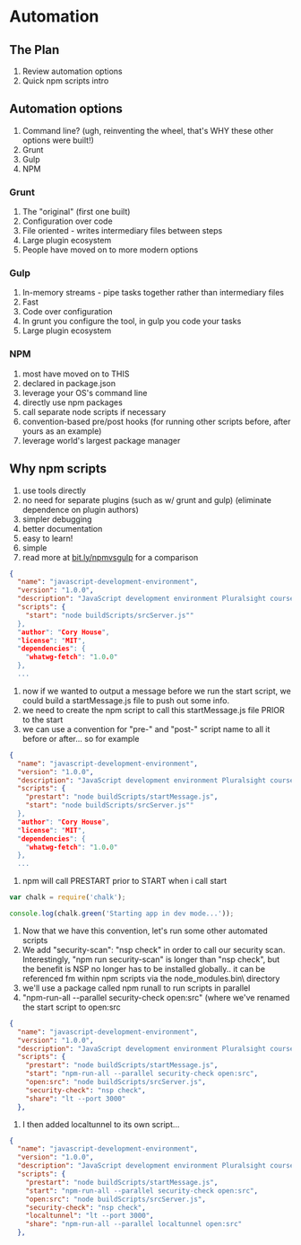 # Automation

## The Plan

1. Review automation options
1. Quick npm scripts intro

## Automation options

1. Command line? (ugh, reinventing the wheel, that's WHY these other options were built!)
1. Grunt
1. Gulp
1. NPM

### Grunt

1. The "original" (first one built)
1. Configuration over code
1. File oriented - writes intermediary files between steps
1. Large plugin ecosystem
1. People have moved on to more modern options

### Gulp

1. In-memory streams - pipe tasks together rather than intermediary files
1. Fast
1. Code over configuration
1. In grunt you configure the tool, in gulp you code your tasks
1. Large plugin ecosystem

### NPM

1. most have moved on to THIS
1. declared in package.json
1. leverage your OS's command line
1. directly use npm packages
1. call separate node scripts if necessary
1. convention-based pre/post hooks (for running other scripts before, after yours as an example)
1. leverage world's largest package manager

## Why npm scripts

1. use tools directly
1. no need for separate plugins (such as w/ grunt and gulp) (eliminate dependence on plugin authors)
1. simpler debugging
1. better documentation
1. easy to learn!
1. simple
1. read more at [bit.ly/npmvsgulp](http://bit.ly/npmvsgulp) for a comparison

```json
{
  "name": "javascript-development-environment",
  "version": "1.0.0",
  "description": "JavaScript development environment Pluralsight course by Cory House",
  "scripts": {
    "start": "node buildScripts/srcServer.js""
  },
  "author": "Cory House",
  "license": "MIT",
  "dependencies": {
    "whatwg-fetch": "1.0.0"
  },
  ...
```

1. now if we wanted to output a message before we run the start script, we could build a startMessage.js file to push out some info.
1. we need to create the npm script to call this startMessage.js file PRIOR to the start
1. we can use a convention for "pre-" and "post-" script name to all it before or after... so for example

```json
{
  "name": "javascript-development-environment",
  "version": "1.0.0",
  "description": "JavaScript development environment Pluralsight course by Cory House",
  "scripts": {
    "prestart": "node buildScripts/startMessage.js",
    "start": "node buildScripts/srcServer.js""
  },
  "author": "Cory House",
  "license": "MIT",
  "dependencies": {
    "whatwg-fetch": "1.0.0"
  },
  ...
```

1. npm will call PRESTART prior to START when i call start

```javascript
var chalk = require('chalk');

console.log(chalk.green('Starting app in dev mode...'));
```

1. Now that we have this convention, let's run some other automated scripts
1. We add "security-scan": "nsp check" in order to call our security scan. Interestingly, "npm run security-scan" is longer than "nsp check", but the benefit is NSP no longer has to be installed globally.. it can be referenced fm within npm scripts via the node_modules\.bin\ directory
1. we'll use a package called npm runall to run scripts in parallel
1. "npm-run-all --parallel security-check open:src" (where we've renamed the start script to open:src

```json
{
  "name": "javascript-development-environment",
  "version": "1.0.0",
  "description": "JavaScript development environment Pluralsight course by Cory House",
  "scripts": {
    "prestart": "node buildScripts/startMessage.js",
    "start": "npm-run-all --parallel security-check open:src",
    "open:src": "node buildScripts/srcServer.js",
    "security-check": "nsp check",
    "share": "lt --port 3000"
  },
```

1. I then added localtunnel to its own script...

```json
{
  "name": "javascript-development-environment",
  "version": "1.0.0",
  "description": "JavaScript development environment Pluralsight course by Cory House",
  "scripts": {
    "prestart": "node buildScripts/startMessage.js",
    "start": "npm-run-all --parallel security-check open:src",
    "open:src": "node buildScripts/srcServer.js",
    "security-check": "nsp check",
    "localtunnel": "lt --port 3000",
    "share": "npm-run-all --parallel localtunnel open:src"
  },
```